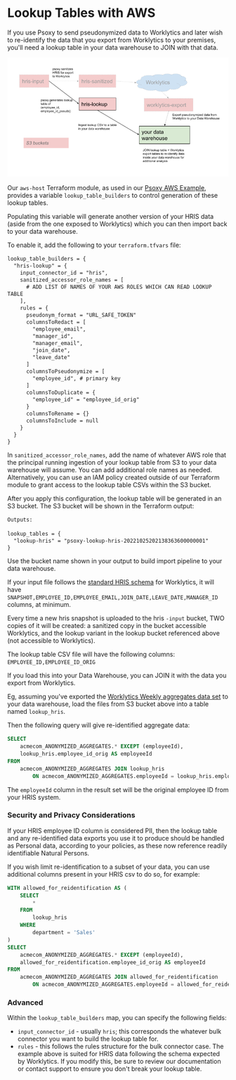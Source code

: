 # Lookup Tables with AWS

If you use Psoxy to send pseudonymized data to Worklytics and later wish to re-identify the data that you export from Worklytics to your premises, you'll need a lookup table in your data warehouse to JOIN with that data.

![AWS data flow](lookup-table-data-flow.png)

Our `aws-host` Terraform module, as used in our [Psoxy AWS Example](https://github.com/Worklytics/psoxy-example-aws/tree/main), provides a variable `lookup_table_builders` to control generation of these lookup tables.

Populating this variable will generate another version of your HRIS data (aside from the one exposed to Worklytics) which you can then import back to your data warehouse.

To enable it, add the following to your `terraform.tfvars` file:

```hcl
lookup_table_builders = {
  "hris-lookup" = {
    input_connector_id = "hris",
    sanitized_accessor_role_names = [
      # ADD LIST OF NAMES OF YOUR AWS ROLES WHICH CAN READ LOOKUP TABLE
    ],
    rules = {
      pseudonym_format = "URL_SAFE_TOKEN"
      columnsToRedact = [
        "employee_email",
        "manager_id",
        "manager_email",
        "join_date",
        "leave_date"
      ]
      columnsToPseudonymize = [
        "employee_id", # primary key
      ]
      columnsToDuplicate = {
        "employee_id" = "employee_id_orig"
      }
      columnsToRename = {}
      columnsToInclude = null
    }
  }
}
```

In `sanitized_accessor_role_names`, add the name of whatever AWS role that the principal running ingestion of your lookup table from S3 to your data warehouse will assume. You can add additional role names as needed. Alternatively, you can use an IAM policy created outside of our Terraform module to grant access to the lookup table CSVs within the S3 bucket.

After you apply this configuration, the lookup table will be generated in an S3 bucket. The S3 bucket will be shown in the Terraform output:

```shell
Outputs:

lookup_tables = {
  "lookup-hris" = "psoxy-lookup-hris-20221025202138363600000001"
}
```

Use the bucket name shown in your output to build import pipeline to your data warehouse.

If your input file follows the [standard HRIS schema](https://docs.worklytics.co/knowledge-base/connectors/bulk-data/hris-snapshots) for Worklytics, it will have `SNAPSHOT,EMPLOYEE_ID,EMPLOYEE_EMAIL,JOIN_DATE,LEAVE_DATE,MANAGER_ID` columns, at minimum.

Every time a new hris snapshot is uploaded to the hris `-input` bucket, TWO copies of it will be created: a sanitized copy in the bucket accessible Worklytics, and the lookup variant in the lookup bucket referenced above (not accessible to Worklytics).

The lookup table CSV file will have the following columns: `EMPLOYEE_ID,EMPLOYEE_ID_ORIG`

If you load this into your Data Warehouse, you can JOIN it with the data you export from Worklytics.

Eg, assuming you've exported the [Worklytics Weekly aggregates data set](https://docs.worklytics.co/knowledge-base/data-export/weekly-aggregates) to your data warehouse, load the files from S3 bucket above into a table named `lookup_hris`.

Then the following query will give re-identified aggregate data:

```sql
SELECT
    acmecom_ANONYMIZED_AGGREGATES.* EXCEPT (employeeId),
    lookup_hris.employee_id_orig AS employeeId
FROM
    acmecom_ANONYMIZED_AGGREGATES JOIN lookup_hris
        ON acmecom_ANONYMIZED_AGGREGATES.employeeId = lookup_hris.employee_id
```

The `employeeId` column in the result set will be the original employee ID from your HRIS system.

### Security and Privacy Considerations

If your HRIS employee ID column is considered PII, then the lookup table and any re-identified data exports you use it to produce should be handled as Personal data, according to your policies, as these now reference readily identifiable Natural Persons.

If you wish limit re-identification to a subset of your data, you can use additional columns present in your HRIS csv to do so, for example:

```sql
WITH allowed_for_reidentification AS (
    SELECT
        *
    FROM
        lookup_hris
    WHERE
        department = 'Sales'
)
SELECT
    acmecom_ANONYMIZED_AGGREGATES.* EXCEPT (employeeId),
    allowed_for_reidentification.employee_id_orig AS employeeId
FROM
    acmecom_ANONYMIZED_AGGREGATES JOIN allowed_for_reidentification
        ON acmecom_ANONYMIZED_AGGREGATES.employeeId = allowed_for_reidentification.employee_id
```

### Advanced

Within the `lookup_table_builders` map, you can specify the following fields:
  - `input_connector_id` - usually `hris`; this corresponds the whatever bulk connector you want to build the lookup table for.
  - `rules` - this follows the rules structure for the bulk connector case. The example above is suited for HRIS data following the schema expected by Worklytics. If you modify this, be sure to review our documentation or contact support to ensure you don't break your lookup table.
